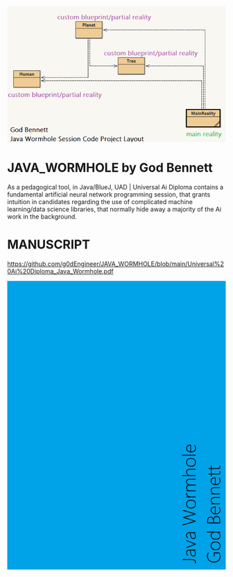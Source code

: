 ![image](https://github.com/g0dEngineer/JAVA_WORMHOLE/blob/main/Layout_Java_God.png)


# JAVA_WORMHOLE by God Bennett
As a pedagogical tool, in Java/BlueJ, UAD | Universal Ai Diploma contains a fundamental artificial neural network programming session, that grants intuition in candidates regarding the use of complicated machine learning/data science libraries, that normally hide away a majority of the Ai work in the background. 


# MANUSCRIPT

https://github.com/g0dEngineer/JAVA_WORMHOLE/blob/main/Universal%20Ai%20Diploma_Java_Wormhole.pdf





![image](https://github.com/g0dEngineer/JAVA_WORMHOLE/blob/main/document%20banner.png)

